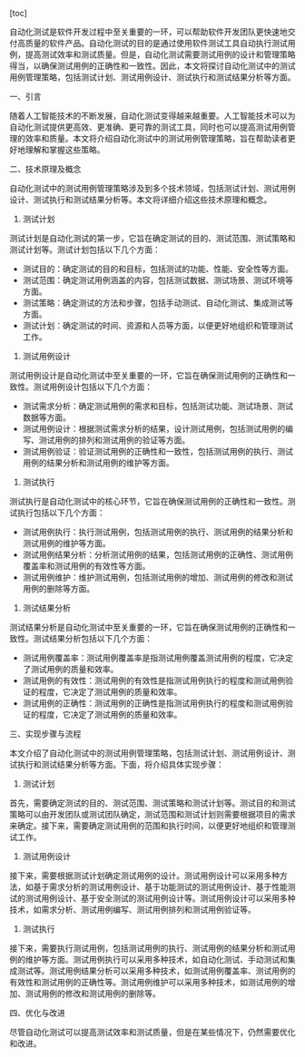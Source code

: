 
[toc]                    
                
                
自动化测试是软件开发过程中至关重要的一环，可以帮助软件开发团队更快速地交付高质量的软件产品。自动化测试的目的是通过使用软件测试工具自动执行测试用例，提高测试效率和测试质量。但是，自动化测试需要测试用例的设计和管理策略得当，以确保测试用例的正确性和一致性。因此，本文将探讨自动化测试中的测试用例管理策略，包括测试计划、测试用例设计、测试执行和测试结果分析等方面。

一、引言

随着人工智能技术的不断发展，自动化测试变得越来越重要。人工智能技术可以为自动化测试提供更高效、更准确、更可靠的测试工具，同时也可以提高测试用例管理的效率和质量。本文将介绍自动化测试中的测试用例管理策略，旨在帮助读者更好地理解和掌握这些策略。

二、技术原理及概念

自动化测试中的测试用例管理策略涉及到多个技术领域，包括测试计划、测试用例设计、测试执行和测试结果分析等。本文将详细介绍这些技术原理和概念。

1. 测试计划

测试计划是自动化测试的第一步，它旨在确定测试的目的、测试范围、测试策略和测试计划等。测试计划包括以下几个方面：

- 测试目的：确定测试的目的和目标，包括测试的功能、性能、安全性等方面。
- 测试范围：确定测试用例涵盖的内容，包括测试数据、测试场景、测试环境等方面。
- 测试策略：确定测试的方法和步骤，包括手动测试、自动化测试、集成测试等方面。
- 测试计划：确定测试的时间、资源和人员等方面，以便更好地组织和管理测试工作。

1. 测试用例设计

测试用例设计是自动化测试中至关重要的一环，它旨在确保测试用例的正确性和一致性。测试用例设计包括以下几个方面：

- 测试需求分析：确定测试用例的需求和目标，包括测试功能、测试场景、测试数据等方面。
- 测试用例设计：根据测试需求分析的结果，设计测试用例，包括测试用例的编写、测试用例的排列和测试用例的验证等方面。
- 测试用例验证：验证测试用例的正确性和一致性，包括测试用例的执行、测试用例的结果分析和测试用例的维护等方面。

1. 测试执行

测试执行是自动化测试中的核心环节，它旨在确保测试用例的正确性和一致性。测试执行包括以下几个方面：

- 测试用例执行：执行测试用例，包括测试用例的执行、测试用例的结果分析和测试用例的维护等方面。
- 测试用例结果分析：分析测试用例的结果，包括测试用例的正确性、测试用例覆盖率和测试用例的有效性等方面。
- 测试用例维护：维护测试用例，包括测试用例的增加、测试用例的修改和测试用例的删除等方面。

1. 测试结果分析

测试结果分析是自动化测试中至关重要的一环，它旨在确保测试用例的正确性和一致性。测试结果分析包括以下几个方面：

- 测试用例覆盖率：测试用例覆盖率是指测试用例覆盖测试用例的程度，它决定了测试用例的质量和效率。
- 测试用例的有效性：测试用例的有效性是指测试用例执行的程度和测试用例验证的程度，它决定了测试用例的质量和效率。
- 测试用例的正确性：测试用例的正确性是指测试用例执行的程度和测试用例验证的程度，它决定了测试用例的质量和效率。

三、实现步骤与流程

本文介绍了自动化测试中的测试用例管理策略，包括测试计划、测试用例设计、测试执行和测试结果分析等方面。下面，将介绍具体实现步骤：

1. 测试计划

首先，需要确定测试的目的、测试范围、测试策略和测试计划等。测试目的和测试策略可以由开发团队或测试团队确定，测试范围和测试计划则需要根据项目的需求来确定。接下来，需要确定测试用例的范围和执行时间，以便更好地组织和管理测试工作。

1. 测试用例设计

接下来，需要根据测试计划确定测试用例的设计。测试用例设计可以采用多种方法，如基于需求分析的测试用例设计、基于功能测试的测试用例设计、基于性能测试的测试用例设计、基于安全测试的测试用例设计等。测试用例设计可以采用多种技术，如需求分析、测试用例编写、测试用例排列和测试用例验证等。

1. 测试执行

接下来，需要执行测试用例，包括测试用例的执行、测试用例的结果分析和测试用例的维护等方面。测试用例执行可以采用多种技术，如自动化测试、手动测试和集成测试等。测试用例结果分析可以采用多种技术，如测试用例覆盖率、测试用例的有效性和测试用例的正确性等。测试用例维护可以采用多种技术，如测试用例的增加、测试用例的修改和测试用例的删除等。

四、优化与改进

尽管自动化测试可以提高测试效率和测试质量，但是在某些情况下，仍然需要优化和改进。


